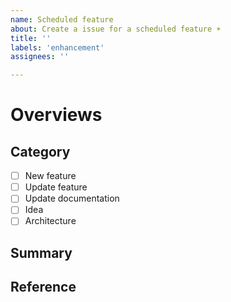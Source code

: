 ```yaml
---
name: Scheduled feature
about: Create a issue for a scheduled feature ☀️
title: ''
labels: 'enhancement'
assignees: ''

---
```


# Overviews

## Category

- [ ] New feature 
- [ ] Update feature
- [ ] Update documentation
- [ ] Idea
- [ ] Architecture

## Summary

## Reference  
